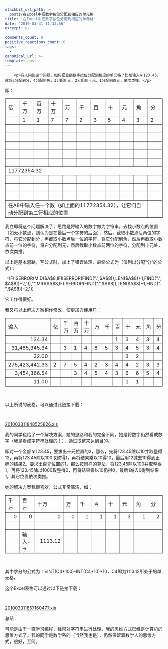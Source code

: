 ```yaml
---
stackbit_url_path: >-
  posts/在Excel中把数字按位分配到相应的单元格
title: '在Excel中把数字按位分配到相应的单元格'
date: '2010-03-31 11:33:56'
excerpt: >-
  
comments_count: 0
positive_reactions_count: 0
tags: 
  - 
canonical_url: >-
template: post
---
```


        <p>有人问到这个问题，如何把金额数字按位分配到相应的单元格？比如输入￥123.45，就将5分配到分，4分配到角，3分配到元，2分配到十元，1分配到百元，依次类推。</p>
<p>即：</p>
<table border="1">
    <tbody>
        <tr height="19" style="height:14.25pt">
            <td height="19" class="xl64" width="44" style="height:14.25pt;width:33pt">亿</td>
            <td class="xl64" width="44" style="border-left:none;width:33pt">千万</td>
            <td class="xl64" width="44" style="border-left:none;width:33pt">百万</td>
            <td class="xl64" width="44" style="border-left:none;width:33pt">十万</td>
            <td class="xl64" width="44" style="border-left:none;width:33pt">万</td>
            <td class="xl64" width="44" style="border-left:none;width:33pt">千</td>
            <td class="xl64" width="44" style="border-left:none;width:33pt">百</td>
            <td class="xl64" width="44" style="border-left:none;width:33pt">十</td>
            <td class="xl64" width="44" style="border-left:none;width:33pt">元</td>
            <td class="xl64" width="44" style="border-left:none;width:33pt">角</td>
            <td class="xl64" width="44" style="border-left:none;width:33pt">分</td>
        </tr>
        <tr height="19" style="height:14.25pt">
            <td height="19" class="xl64" style="height:14.25pt;border-top:none">　</td>
            <td class="xl64" style="border-top:none;border-left:none">1</td>
            <td class="xl64" style="border-top:none;border-left:none">1</td>
            <td class="xl64" style="border-top:none;border-left:none">7</td>
            <td class="xl64" style="border-top:none;border-left:none">7</td>
            <td class="xl64" style="border-top:none;border-left:none">2</td>
            <td class="xl64" style="border-top:none;border-left:none">3</td>
            <td class="xl64" style="border-top:none;border-left:none">5</td>
            <td class="xl64" style="border-top:none;border-left:none">4</td>
            <td class="xl64" style="border-top:none;border-left:none">3</td>
            <td class="xl64" style="border-top:none;border-left:none">2</td>
        </tr>
        <tr height="19" style="height:14.25pt">
            <td height="19" class="xl64" style="height:14.25pt;border-top:none">　</td>
            <td class="xl64" style="border-top:none;border-left:none">　</td>
            <td class="xl64" style="border-top:none;border-left:none">　</td>
            <td class="xl64" style="border-top:none;border-left:none">　</td>
            <td class="xl64" style="border-top:none;border-left:none">　</td>
            <td class="xl64" style="border-top:none;border-left:none">　</td>
            <td class="xl64" style="border-top:none;border-left:none">　</td>
            <td class="xl64" style="border-top:none;border-left:none">　</td>
            <td class="xl64" style="border-top:none;border-left:none">　</td>
            <td class="xl64" style="border-top:none;border-left:none">　</td>
            <td class="xl64" style="border-top:none;border-left:none">　</td>
        </tr>
        <tr height="19" style="height:14.25pt">
            <td height="19" class="xl64" style="height:14.25pt;border-top:none">　</td>
            <td class="xl64" style="border-top:none;border-left:none">　</td>
            <td class="xl64" style="border-top:none;border-left:none">　</td>
            <td class="xl64" style="border-top:none;border-left:none">　</td>
            <td class="xl64" style="border-top:none;border-left:none">　</td>
            <td class="xl64" style="border-top:none;border-left:none">　</td>
            <td class="xl64" style="border-top:none;border-left:none">　</td>
            <td class="xl64" style="border-top:none;border-left:none">　</td>
            <td class="xl64" style="border-top:none;border-left:none">　</td>
            <td class="xl64" style="border-top:none;border-left:none">　</td>
            <td class="xl64" style="border-top:none;border-left:none">　</td>
        </tr>
        <tr height="19" style="height:14.25pt">
            <td height="19" class="xl64" style="height:14.25pt;border-top:none">　</td>
            <td class="xl64" style="border-top:none;border-left:none">　</td>
            <td class="xl64" style="border-top:none;border-left:none">　</td>
            <td class="xl64" style="border-top:none;border-left:none">　</td>
            <td class="xl64" style="border-top:none;border-left:none">　</td>
            <td class="xl64" style="border-top:none;border-left:none">　</td>
            <td class="xl64" style="border-top:none;border-left:none">　</td>
            <td class="xl64" style="border-top:none;border-left:none">　</td>
            <td class="xl64" style="border-top:none;border-left:none">　</td>
            <td class="xl64" style="border-top:none;border-left:none">　</td>
            <td class="xl64" style="border-top:none;border-left:none">　</td>
        </tr>
        <tr height="19" style="height:14.25pt">
            <td height="19" class="xl64" style="height:14.25pt;border-top:none">　</td>
            <td class="xl64" style="border-top:none;border-left:none">　</td>
            <td class="xl64" style="border-top:none;border-left:none">　</td>
            <td class="xl64" style="border-top:none;border-left:none">　</td>
            <td class="xl64" style="border-top:none;border-left:none">　</td>
            <td class="xl64" style="border-top:none;border-left:none">　</td>
            <td class="xl64" style="border-top:none;border-left:none">　</td>
            <td class="xl64" style="border-top:none;border-left:none">　</td>
            <td class="xl64" style="border-top:none;border-left:none">　</td>
            <td class="xl64" style="border-top:none;border-left:none">　</td>
            <td class="xl64" style="border-top:none;border-left:none">　</td>
        </tr>
        <tr height="19" style="height:14.25pt">
            <td height="19" class="xl64" style="height:14.25pt;border-top:none">　</td>
            <td class="xl64" style="border-top:none;border-left:none">　</td>
            <td class="xl64" style="border-top:none;border-left:none">　</td>
            <td class="xl64" style="border-top:none;border-left:none">　</td>
            <td class="xl64" style="border-top:none;border-left:none">　</td>
            <td class="xl64" style="border-top:none;border-left:none">　</td>
            <td class="xl64" style="border-top:none;border-left:none">　</td>
            <td class="xl64" style="border-top:none;border-left:none">　</td>
            <td class="xl64" style="border-top:none;border-left:none">　</td>
            <td class="xl64" style="border-top:none;border-left:none">　</td>
            <td class="xl64" style="border-top:none;border-left:none">　</td>
        </tr>
        <tr height="19" style="height:14.25pt">
            <td colspan="11" height="19" class="xl65" style="height:14.25pt">11772354.32</td>
        </tr>
        <tr height="19" style="height:14.25pt">
            <td height="19" class="xl63" style="height:14.25pt">&nbsp;</td>
            <td class="xl63">&nbsp;</td>
            <td class="xl63">&nbsp;</td>
            <td class="xl63">&nbsp;</td>
            <td class="xl63">&nbsp;</td>
            <td class="xl63">&nbsp;</td>
            <td class="xl63">&nbsp;</td>
            <td class="xl63">&nbsp;</td>
            <td class="xl63">&nbsp;</td>
            <td class="xl63">&nbsp;</td>
            <td class="xl63">&nbsp;</td>
        </tr>
        <tr height="19" style="height:14.25pt">
            <td height="19" class="xl63" style="height:14.25pt">&nbsp;</td>
            <td class="xl63">&nbsp;</td>
            <td class="xl63">&nbsp;</td>
            <td class="xl63">&nbsp;</td>
            <td class="xl63">&nbsp;</td>
            <td class="xl63">&nbsp;</td>
            <td class="xl63">&nbsp;</td>
            <td class="xl63">&nbsp;</td>
            <td class="xl63">&nbsp;</td>
            <td class="xl63">&nbsp;</td>
            <td class="xl63">&nbsp;</td>
        </tr>
        <tr height="19" style="height:14.25pt">
            <td height="19" class="xl63" style="height:14.25pt">&nbsp;</td>
            <td class="xl63">&nbsp;</td>
            <td class="xl63">&nbsp;</td>
            <td class="xl63">&nbsp;</td>
            <td class="xl63">&nbsp;</td>
            <td class="xl63">&nbsp;</td>
            <td class="xl63">&nbsp;</td>
            <td class="xl63">&nbsp;</td>
            <td class="xl63">&nbsp;</td>
            <td class="xl63">&nbsp;</td>
            <td class="xl63">&nbsp;</td>
        </tr>
        <tr height="19" style="height:14.25pt">
            <td height="19" colspan="10" style="height:14.25pt;mso-ignore:colspan">在A8中输入任一个数（如上面的11772354.32），让它们自动分配到第二行相应的位置</td>
            <td class="xl63">&nbsp;</td>
        </tr>
    </tbody>
</table>
<p>我立即将这个问题解决了，思路是将输入的数字做为字符串，去找小数点的位置（如无小数点，则认为是在最后一个字符的后面），然后，截取小数点后两位的字符，将它分配到分，再截取小数点后一位的字符，将它分配到角，然后再截取小数点前一位的字符，将它分配到元，然后截取小数点前两位的字符，分配到十元处，依次类推。</p>
<p>以上是基本思路，写公式时，加上了错误处理，最终公式为（仅列出分配“分”的公式）：</p>
<p>&nbsp;=IF(ISERROR(MID($A$8,IF(ISERROR(FIND(".",$A$8)),LEN($A$8)+1,FIND(".",$A$8))+2,1)),"",MID($A$8,IF(ISERROR(FIND(".",$A$8)),LEN($A$8)+1,FIND(".",$A$8))+2,1))</p>
<p>它工作得很好。</p>
<p>我又将以上解决方案稍作修改，使更加方便用户：</p>
<table border="1">
    <tbody>
        <tr height="19" style="height:14.25pt">
            <td height="19" class="xl67" width="138" style="height:14.25pt;width:104pt">输入</td>
            <td class="xl66" width="44" style="border-left:none;width:33pt">亿</td>
            <td class="xl66" width="44" style="border-left:none;width:33pt">千万</td>
            <td class="xl66" width="44" style="border-left:none;width:33pt">百万</td>
            <td class="xl66" width="44" style="border-left:none;width:33pt">十万</td>
            <td class="xl66" width="44" style="border-left:none;width:33pt">万</td>
            <td class="xl66" width="44" style="border-left:none;width:33pt">千</td>
            <td class="xl66" width="44" style="border-left:none;width:33pt">百</td>
            <td class="xl66" width="44" style="border-left:none;width:33pt">十</td>
            <td class="xl66" width="44" style="border-left:none;width:33pt">元</td>
            <td class="xl66" width="44" style="border-left:none;width:33pt">角</td>
            <td class="xl66" width="44" style="border-left:none;width:33pt">分</td>
        </tr>
        <tr height="19" style="height:14.25pt">
            <td height="19" class="xl68" align="right" style="height:14.25pt;border-top:none">134.34</td>
            <td class="xl66" style="border-top:none;border-left:none">　</td>
            <td class="xl66" style="border-top:none;border-left:none">　</td>
            <td class="xl66" style="border-top:none;border-left:none">　</td>
            <td class="xl66" style="border-top:none;border-left:none">　</td>
            <td class="xl66" style="border-top:none;border-left:none">　</td>
            <td class="xl66" style="border-top:none;border-left:none">　</td>
            <td class="xl66" style="border-top:none;border-left:none">1</td>
            <td class="xl66" style="border-top:none;border-left:none">3</td>
            <td class="xl66" style="border-top:none;border-left:none">4</td>
            <td class="xl66" style="border-top:none;border-left:none">3</td>
            <td class="xl66" style="border-top:none;border-left:none">4</td>
        </tr>
        <tr height="19" style="height:14.25pt">
            <td height="19" class="xl68" align="right" style="height:14.25pt;border-top:none">31,485,345.34</td>
            <td class="xl66" style="border-top:none;border-left:none">　</td>
            <td class="xl66" style="border-top:none;border-left:none">3</td>
            <td class="xl66" style="border-top:none;border-left:none">1</td>
            <td class="xl66" style="border-top:none;border-left:none">4</td>
            <td class="xl66" style="border-top:none;border-left:none">8</td>
            <td class="xl66" style="border-top:none;border-left:none">5</td>
            <td class="xl66" style="border-top:none;border-left:none">3</td>
            <td class="xl66" style="border-top:none;border-left:none">4</td>
            <td class="xl66" style="border-top:none;border-left:none">5</td>
            <td class="xl66" style="border-top:none;border-left:none">3</td>
            <td class="xl66" style="border-top:none;border-left:none">4</td>
        </tr>
        <tr height="19" style="height:14.25pt">
            <td height="19" class="xl68" align="right" style="height:14.25pt;border-top:none">32.00</td>
            <td class="xl66" style="border-top:none;border-left:none">　</td>
            <td class="xl66" style="border-top:none;border-left:none">　</td>
            <td class="xl66" style="border-top:none;border-left:none">　</td>
            <td class="xl66" style="border-top:none;border-left:none">　</td>
            <td class="xl66" style="border-top:none;border-left:none">　</td>
            <td class="xl66" style="border-top:none;border-left:none">　</td>
            <td class="xl66" style="border-top:none;border-left:none">　</td>
            <td class="xl66" style="border-top:none;border-left:none">3</td>
            <td class="xl66" style="border-top:none;border-left:none">2</td>
            <td class="xl66" style="border-top:none;border-left:none">　</td>
            <td class="xl66" style="border-top:none;border-left:none">　</td>
        </tr>
        <tr height="19" style="height:14.25pt">
            <td height="19" class="xl68" align="right" style="height:14.25pt;border-top:none">275,423,442.33</td>
            <td class="xl66" style="border-top:none;border-left:none">2</td>
            <td class="xl66" style="border-top:none;border-left:none">7</td>
            <td class="xl66" style="border-top:none;border-left:none">5</td>
            <td class="xl66" style="border-top:none;border-left:none">4</td>
            <td class="xl66" style="border-top:none;border-left:none">2</td>
            <td class="xl66" style="border-top:none;border-left:none">3</td>
            <td class="xl66" style="border-top:none;border-left:none">4</td>
            <td class="xl66" style="border-top:none;border-left:none">4</td>
            <td class="xl66" style="border-top:none;border-left:none">2</td>
            <td class="xl66" style="border-top:none;border-left:none">3</td>
            <td class="xl66" style="border-top:none;border-left:none">3</td>
        </tr>
        <tr height="19" style="height:14.25pt">
            <td height="19" class="xl68" align="right" style="height:14.25pt;border-top:none">3,454,366.54</td>
            <td class="xl66" style="border-top:none;border-left:none">　</td>
            <td class="xl66" style="border-top:none;border-left:none">　</td>
            <td class="xl66" style="border-top:none;border-left:none">3</td>
            <td class="xl66" style="border-top:none;border-left:none">4</td>
            <td class="xl66" style="border-top:none;border-left:none">5</td>
            <td class="xl66" style="border-top:none;border-left:none">4</td>
            <td class="xl66" style="border-top:none;border-left:none">3</td>
            <td class="xl66" style="border-top:none;border-left:none">6</td>
            <td class="xl66" style="border-top:none;border-left:none">6</td>
            <td class="xl66" style="border-top:none;border-left:none">5</td>
            <td class="xl66" style="border-top:none;border-left:none">4</td>
        </tr>
        <tr height="19" style="height:14.25pt">
            <td height="19" class="xl68" align="right" style="height:14.25pt;border-top:none">11.00</td>
            <td class="xl66" style="border-top:none;border-left:none">　</td>
            <td class="xl66" style="border-top:none;border-left:none">　</td>
            <td class="xl66" style="border-top:none;border-left:none">　</td>
            <td class="xl66" style="border-top:none;border-left:none">　</td>
            <td class="xl66" style="border-top:none;border-left:none">　</td>
            <td class="xl66" style="border-top:none;border-left:none">　</td>
            <td class="xl66" style="border-top:none;border-left:none">　</td>
            <td class="xl66" style="border-top:none;border-left:none">1</td>
            <td class="xl66" style="border-top:none;border-left:none">1</td>
            <td class="xl66" style="border-top:none;border-left:none">　</td>
            <td class="xl66" style="border-top:none;border-left:none">　</td>
        </tr>
    </tbody>
</table>
<p>&nbsp;</p>
<p>以上所说的表格，可以通过此链接下载：</p>
<p>&nbsp;</p>
<p><a target="_blank" href="http://www.myfootprints.cn/OldWeb/blog/upload/201003311848525826.xls">201003311848525826.xls</a></p>
<p>我的同学也给了一个解决方案，她的思路和我的完全不同，她是将数字仍然看成数字（我是看成字符串处理的！），通过取整来达到目的。</p>
<p>即对一个金额￥123.45，要求出十元位置的2，那么，先将123.45除以10并取整得12，再将123.45除以100取整得1，再将结果乘以10得10，最后用12减去10得到正确的结果2。要求出百元位置的1，那么按同样的算法，将123.45除以100并取整得1，再将123.45除以1000取整得0，再将结果乘以10仍得0，最后1减去0得到结果1。其它位置依次类推。</p>
<p>她的解决方案我很喜欢，公式非常简洁，如：</p>
<table border="1">
    <tbody>
        <tr height="19" style="height:14.25pt">
            <td height="19" width="72" style="height:14.25pt;width:54pt">千万</td>
            <td width="72" style="width:54pt">百万</td>
            <td width="105" style="width:79pt">十万</td>
            <td width="72" style="width:54pt">万</td>
            <td width="72" style="width:54pt">千</td>
            <td width="76" style="width:57pt">百</td>
            <td width="72" style="width:54pt">十</td>
            <td width="72" style="width:54pt">元</td>
            <td width="84" style="width:63pt">角</td>
            <td width="72" style="width:54pt">分</td>
        </tr>
        <tr height="19" style="height:14.25pt">
            <td height="19" class="xl63" align="right" style="height:14.25pt">0</td>
            <td class="xl63" align="right">0</td>
            <td class="xl63" align="right">0</td>
            <td class="xl63" align="right">0</td>
            <td class="xl63" align="right">1</td>
            <td class="xl63" align="right">1</td>
            <td class="xl63" align="right">1</td>
            <td class="xl63" align="right">3</td>
            <td class="xl63" align="right">1</td>
            <td class="xl63" align="right">2</td>
        </tr>
        <tr height="19" style="height:14.25pt">
            <td height="19" style="height:14.25pt">&nbsp;</td>
            <td>&nbsp;</td>
            <td>&nbsp;</td>
            <td>&nbsp;</td>
            <td>&nbsp;</td>
            <td>&nbsp;</td>
            <td>&nbsp;</td>
            <td>&nbsp;</td>
            <td>&nbsp;</td>
            <td>&nbsp;</td>
        </tr>
        <tr height="19" style="height:14.25pt">
            <td height="19" style="height:14.25pt">&nbsp;</td>
            <td>输入--&gt;</td>
            <td align="right">1113.12</td>
            <td>&nbsp;</td>
            <td>&nbsp;</td>
            <td>&nbsp;</td>
            <td>&nbsp;</td>
            <td>&nbsp;</td>
            <td>&nbsp;</td>
            <td>&nbsp;</td>
        </tr>
    </tbody>
</table>
<p>&nbsp;</p>
<p>其中求分的公式为：=INT(C4*100)-INT(C4*10)*10，C4即为1113.12所处于的单元格。</p>
<p>这个Excel表格可以通过以下链接下载：</p>
<p>&nbsp;</p>
<p><a target="_blank" href="http://www.myfootprints.cn/OldWeb/blog/upload/201003311857160477.xls">201003311857160477.xls</a></p>
<p>总结：</p>
<p>可能是由于一直学习编程，经常对字符串进行处理，我的思维方式已经是计算机的思维方式了。我的同学是数学系的（当然我也是），仍然保留着数学人的思维方式，很好，至简。</p>
      